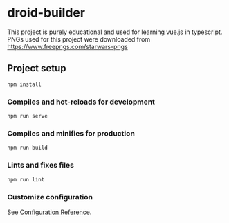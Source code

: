 # droid-builder
This project is purely educational and used for learning vue.js in typescript.
PNGs used for this project were downloaded from https://www.freepngs.com/starwars-pngs

## Project setup
```
npm install
```

### Compiles and hot-reloads for development
```
npm run serve
```

### Compiles and minifies for production
```
npm run build
```

### Lints and fixes files
```
npm run lint
```

### Customize configuration
See [Configuration Reference](https://cli.vuejs.org/config/).
